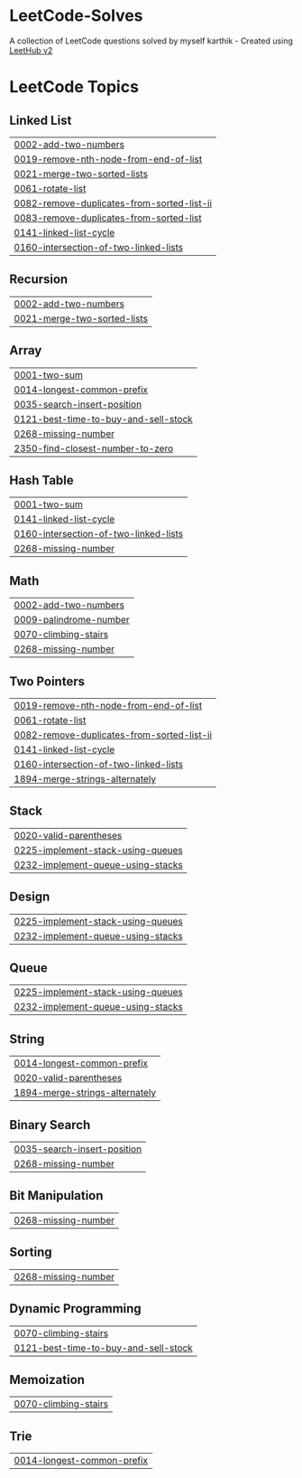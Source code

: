 # LeetCode-Solves
A collection of LeetCode questions solved by myself karthik - Created using [LeetHub v2](https://github.com/arunbhardwaj/LeetHub-2.0)

<!---LeetCode Topics Start-->
# LeetCode Topics
## Linked List
|  |
| ------- |
| [0002-add-two-numbers](https://github.com/Karthikeyankalatheeswaran/LeetCode-Solves/tree/master/0002-add-two-numbers) |
| [0019-remove-nth-node-from-end-of-list](https://github.com/Karthikeyankalatheeswaran/LeetCode-Solves/tree/master/0019-remove-nth-node-from-end-of-list) |
| [0021-merge-two-sorted-lists](https://github.com/Karthikeyankalatheeswaran/LeetCode-Solves/tree/master/0021-merge-two-sorted-lists) |
| [0061-rotate-list](https://github.com/Karthikeyankalatheeswaran/LeetCode-Solves/tree/master/0061-rotate-list) |
| [0082-remove-duplicates-from-sorted-list-ii](https://github.com/Karthikeyankalatheeswaran/LeetCode-Solves/tree/master/0082-remove-duplicates-from-sorted-list-ii) |
| [0083-remove-duplicates-from-sorted-list](https://github.com/Karthikeyankalatheeswaran/LeetCode-Solves/tree/master/0083-remove-duplicates-from-sorted-list) |
| [0141-linked-list-cycle](https://github.com/Karthikeyankalatheeswaran/LeetCode-Solves/tree/master/0141-linked-list-cycle) |
| [0160-intersection-of-two-linked-lists](https://github.com/Karthikeyankalatheeswaran/LeetCode-Solves/tree/master/0160-intersection-of-two-linked-lists) |
## Recursion
|  |
| ------- |
| [0002-add-two-numbers](https://github.com/Karthikeyankalatheeswaran/LeetCode-Solves/tree/master/0002-add-two-numbers) |
| [0021-merge-two-sorted-lists](https://github.com/Karthikeyankalatheeswaran/LeetCode-Solves/tree/master/0021-merge-two-sorted-lists) |
## Array
|  |
| ------- |
| [0001-two-sum](https://github.com/Karthikeyankalatheeswaran/LeetCode-Solves/tree/master/0001-two-sum) |
| [0014-longest-common-prefix](https://github.com/Karthikeyankalatheeswaran/LeetCode-Solves/tree/master/0014-longest-common-prefix) |
| [0035-search-insert-position](https://github.com/Karthikeyankalatheeswaran/LeetCode-Solves/tree/master/0035-search-insert-position) |
| [0121-best-time-to-buy-and-sell-stock](https://github.com/Karthikeyankalatheeswaran/LeetCode-Solves/tree/master/0121-best-time-to-buy-and-sell-stock) |
| [0268-missing-number](https://github.com/Karthikeyankalatheeswaran/LeetCode-Solves/tree/master/0268-missing-number) |
| [2350-find-closest-number-to-zero](https://github.com/Karthikeyankalatheeswaran/LeetCode-Solves/tree/master/2350-find-closest-number-to-zero) |
## Hash Table
|  |
| ------- |
| [0001-two-sum](https://github.com/Karthikeyankalatheeswaran/LeetCode-Solves/tree/master/0001-two-sum) |
| [0141-linked-list-cycle](https://github.com/Karthikeyankalatheeswaran/LeetCode-Solves/tree/master/0141-linked-list-cycle) |
| [0160-intersection-of-two-linked-lists](https://github.com/Karthikeyankalatheeswaran/LeetCode-Solves/tree/master/0160-intersection-of-two-linked-lists) |
| [0268-missing-number](https://github.com/Karthikeyankalatheeswaran/LeetCode-Solves/tree/master/0268-missing-number) |
## Math
|  |
| ------- |
| [0002-add-two-numbers](https://github.com/Karthikeyankalatheeswaran/LeetCode-Solves/tree/master/0002-add-two-numbers) |
| [0009-palindrome-number](https://github.com/Karthikeyankalatheeswaran/LeetCode-Solves/tree/master/0009-palindrome-number) |
| [0070-climbing-stairs](https://github.com/Karthikeyankalatheeswaran/LeetCode-Solves/tree/master/0070-climbing-stairs) |
| [0268-missing-number](https://github.com/Karthikeyankalatheeswaran/LeetCode-Solves/tree/master/0268-missing-number) |
## Two Pointers
|  |
| ------- |
| [0019-remove-nth-node-from-end-of-list](https://github.com/Karthikeyankalatheeswaran/LeetCode-Solves/tree/master/0019-remove-nth-node-from-end-of-list) |
| [0061-rotate-list](https://github.com/Karthikeyankalatheeswaran/LeetCode-Solves/tree/master/0061-rotate-list) |
| [0082-remove-duplicates-from-sorted-list-ii](https://github.com/Karthikeyankalatheeswaran/LeetCode-Solves/tree/master/0082-remove-duplicates-from-sorted-list-ii) |
| [0141-linked-list-cycle](https://github.com/Karthikeyankalatheeswaran/LeetCode-Solves/tree/master/0141-linked-list-cycle) |
| [0160-intersection-of-two-linked-lists](https://github.com/Karthikeyankalatheeswaran/LeetCode-Solves/tree/master/0160-intersection-of-two-linked-lists) |
| [1894-merge-strings-alternately](https://github.com/Karthikeyankalatheeswaran/LeetCode-Solves/tree/master/1894-merge-strings-alternately) |
## Stack
|  |
| ------- |
| [0020-valid-parentheses](https://github.com/Karthikeyankalatheeswaran/LeetCode-Solves/tree/master/0020-valid-parentheses) |
| [0225-implement-stack-using-queues](https://github.com/Karthikeyankalatheeswaran/LeetCode-Solves/tree/master/0225-implement-stack-using-queues) |
| [0232-implement-queue-using-stacks](https://github.com/Karthikeyankalatheeswaran/LeetCode-Solves/tree/master/0232-implement-queue-using-stacks) |
## Design
|  |
| ------- |
| [0225-implement-stack-using-queues](https://github.com/Karthikeyankalatheeswaran/LeetCode-Solves/tree/master/0225-implement-stack-using-queues) |
| [0232-implement-queue-using-stacks](https://github.com/Karthikeyankalatheeswaran/LeetCode-Solves/tree/master/0232-implement-queue-using-stacks) |
## Queue
|  |
| ------- |
| [0225-implement-stack-using-queues](https://github.com/Karthikeyankalatheeswaran/LeetCode-Solves/tree/master/0225-implement-stack-using-queues) |
| [0232-implement-queue-using-stacks](https://github.com/Karthikeyankalatheeswaran/LeetCode-Solves/tree/master/0232-implement-queue-using-stacks) |
## String
|  |
| ------- |
| [0014-longest-common-prefix](https://github.com/Karthikeyankalatheeswaran/LeetCode-Solves/tree/master/0014-longest-common-prefix) |
| [0020-valid-parentheses](https://github.com/Karthikeyankalatheeswaran/LeetCode-Solves/tree/master/0020-valid-parentheses) |
| [1894-merge-strings-alternately](https://github.com/Karthikeyankalatheeswaran/LeetCode-Solves/tree/master/1894-merge-strings-alternately) |
## Binary Search
|  |
| ------- |
| [0035-search-insert-position](https://github.com/Karthikeyankalatheeswaran/LeetCode-Solves/tree/master/0035-search-insert-position) |
| [0268-missing-number](https://github.com/Karthikeyankalatheeswaran/LeetCode-Solves/tree/master/0268-missing-number) |
## Bit Manipulation
|  |
| ------- |
| [0268-missing-number](https://github.com/Karthikeyankalatheeswaran/LeetCode-Solves/tree/master/0268-missing-number) |
## Sorting
|  |
| ------- |
| [0268-missing-number](https://github.com/Karthikeyankalatheeswaran/LeetCode-Solves/tree/master/0268-missing-number) |
## Dynamic Programming
|  |
| ------- |
| [0070-climbing-stairs](https://github.com/Karthikeyankalatheeswaran/LeetCode-Solves/tree/master/0070-climbing-stairs) |
| [0121-best-time-to-buy-and-sell-stock](https://github.com/Karthikeyankalatheeswaran/LeetCode-Solves/tree/master/0121-best-time-to-buy-and-sell-stock) |
## Memoization
|  |
| ------- |
| [0070-climbing-stairs](https://github.com/Karthikeyankalatheeswaran/LeetCode-Solves/tree/master/0070-climbing-stairs) |
## Trie
|  |
| ------- |
| [0014-longest-common-prefix](https://github.com/Karthikeyankalatheeswaran/LeetCode-Solves/tree/master/0014-longest-common-prefix) |
<!---LeetCode Topics End-->
